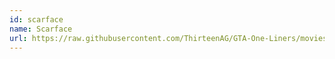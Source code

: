 ```yaml
---
id: scarface
name: Scarface
url: https://raw.githubusercontent.com/ThirteenAG/GTA-One-Liners/movies/datasets/scarface.json
---
```

